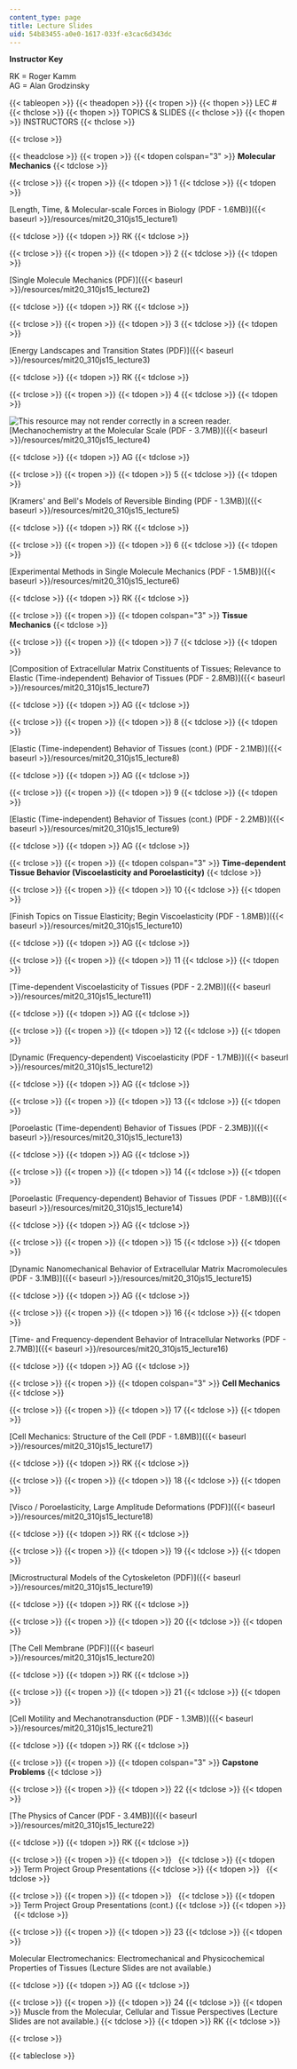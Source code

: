 ```yaml
---
content_type: page
title: Lecture Slides
uid: 54b83455-a0e0-1617-033f-e3cac6d343dc
---
```


**Instructor Key**

RK = Roger Kamm  
AG = Alan Grodzinsky

{{< tableopen >}}
{{< theadopen >}}
{{< tropen >}}
{{< thopen >}}
LEC #
{{< thclose >}}
{{< thopen >}}
TOPICS & SLIDES
{{< thclose >}}
{{< thopen >}}
INSTRUCTORS
{{< thclose >}}

{{< trclose >}}

{{< theadclose >}}
{{< tropen >}}
{{< tdopen colspan="3" >}}
**Molecular Mechanics**
{{< tdclose >}}

{{< trclose >}}
{{< tropen >}}
{{< tdopen >}}
1
{{< tdclose >}}
{{< tdopen >}}


[Length, Time, & Molecular-scale Forces in Biology (PDF - 1.6MB)]({{< baseurl >}}/resources/mit20_310js15_lecture1)


{{< tdclose >}}
{{< tdopen >}}
RK
{{< tdclose >}}

{{< trclose >}}
{{< tropen >}}
{{< tdopen >}}
2
{{< tdclose >}}
{{< tdopen >}}


[Single Molecule Mechanics (PDF)]({{< baseurl >}}/resources/mit20_310js15_lecture2)


{{< tdclose >}}
{{< tdopen >}}
RK
{{< tdclose >}}

{{< trclose >}}
{{< tropen >}}
{{< tdopen >}}
3
{{< tdclose >}}
{{< tdopen >}}


[Energy Landscapes and Transition States (PDF)]({{< baseurl >}}/resources/mit20_310js15_lecture3)


{{< tdclose >}}
{{< tdopen >}}
RK
{{< tdclose >}}

{{< trclose >}}
{{< tropen >}}
{{< tdopen >}}
4
{{< tdclose >}}
{{< tdopen >}}


![This resource may not render correctly in a screen reader.](/images/inacessible.gif)[Mechanochemistry at the Molecular Scale (PDF - 3.7MB)]({{< baseurl >}}/resources/mit20_310js15_lecture4)


{{< tdclose >}}
{{< tdopen >}}
AG
{{< tdclose >}}

{{< trclose >}}
{{< tropen >}}
{{< tdopen >}}
5
{{< tdclose >}}
{{< tdopen >}}


[Kramers' and Bell's Models of Reversible Binding (PDF - 1.3MB)]({{< baseurl >}}/resources/mit20_310js15_lecture5)


{{< tdclose >}}
{{< tdopen >}}
RK
{{< tdclose >}}

{{< trclose >}}
{{< tropen >}}
{{< tdopen >}}
6
{{< tdclose >}}
{{< tdopen >}}


[Experimental Methods in Single Molecule Mechanics (PDF - 1.5MB)]({{< baseurl >}}/resources/mit20_310js15_lecture6)


{{< tdclose >}}
{{< tdopen >}}
RK
{{< tdclose >}}

{{< trclose >}}
{{< tropen >}}
{{< tdopen colspan="3" >}}
**Tissue Mechanics**
{{< tdclose >}}

{{< trclose >}}
{{< tropen >}}
{{< tdopen >}}
7
{{< tdclose >}}
{{< tdopen >}}


[Composition of Extracellular Matrix Constituents of Tissues; Relevance to Elastic (Time-independent) Behavior of Tissues (PDF - 2.8MB)]({{< baseurl >}}/resources/mit20_310js15_lecture7)


{{< tdclose >}}
{{< tdopen >}}
AG
{{< tdclose >}}

{{< trclose >}}
{{< tropen >}}
{{< tdopen >}}
8
{{< tdclose >}}
{{< tdopen >}}


[Elastic (Time-independent) Behavior of Tissues (cont.) (PDF - 2.1MB)]({{< baseurl >}}/resources/mit20_310js15_lecture8)


{{< tdclose >}}
{{< tdopen >}}
AG
{{< tdclose >}}

{{< trclose >}}
{{< tropen >}}
{{< tdopen >}}
9
{{< tdclose >}}
{{< tdopen >}}


[Elastic (Time-independent) Behavior of Tissues (cont.) (PDF - 2.2MB)]({{< baseurl >}}/resources/mit20_310js15_lecture9)


{{< tdclose >}}
{{< tdopen >}}
AG
{{< tdclose >}}

{{< trclose >}}
{{< tropen >}}
{{< tdopen colspan="3" >}}
**Time-dependent Tissue Behavior (Viscoelasticity and Poroelasticity)**
{{< tdclose >}}

{{< trclose >}}
{{< tropen >}}
{{< tdopen >}}
10
{{< tdclose >}}
{{< tdopen >}}


[Finish Topics on Tissue Elasticity; Begin Viscoelasticity (PDF - 1.8MB)]({{< baseurl >}}/resources/mit20_310js15_lecture10)


{{< tdclose >}}
{{< tdopen >}}
AG
{{< tdclose >}}

{{< trclose >}}
{{< tropen >}}
{{< tdopen >}}
11
{{< tdclose >}}
{{< tdopen >}}


[Time-dependent Viscoelasticity of Tissues (PDF - 2.2MB)]({{< baseurl >}}/resources/mit20_310js15_lecture11)


{{< tdclose >}}
{{< tdopen >}}
AG
{{< tdclose >}}

{{< trclose >}}
{{< tropen >}}
{{< tdopen >}}
12
{{< tdclose >}}
{{< tdopen >}}


[Dynamic (Frequency-dependent) Viscoelasticity (PDF - 1.7MB)]({{< baseurl >}}/resources/mit20_310js15_lecture12)


{{< tdclose >}}
{{< tdopen >}}
AG
{{< tdclose >}}

{{< trclose >}}
{{< tropen >}}
{{< tdopen >}}
13
{{< tdclose >}}
{{< tdopen >}}


[Poroelastic (Time-dependent) Behavior of Tissues (PDF - 2.3MB)]({{< baseurl >}}/resources/mit20_310js15_lecture13)


{{< tdclose >}}
{{< tdopen >}}
AG
{{< tdclose >}}

{{< trclose >}}
{{< tropen >}}
{{< tdopen >}}
14
{{< tdclose >}}
{{< tdopen >}}


[Poroelastic (Frequency-dependent) Behavior of Tissues (PDF - 1.8MB)]({{< baseurl >}}/resources/mit20_310js15_lecture14)


{{< tdclose >}}
{{< tdopen >}}
AG
{{< tdclose >}}

{{< trclose >}}
{{< tropen >}}
{{< tdopen >}}
15
{{< tdclose >}}
{{< tdopen >}}


[Dynamic Nanomechanical Behavior of Extracellular Matrix Macromolecules (PDF - 3.1MB)]({{< baseurl >}}/resources/mit20_310js15_lecture15)


{{< tdclose >}}
{{< tdopen >}}
AG
{{< tdclose >}}

{{< trclose >}}
{{< tropen >}}
{{< tdopen >}}
16
{{< tdclose >}}
{{< tdopen >}}


[Time- and Frequency-dependent Behavior of Intracellular Networks (PDF - 2.7MB)]({{< baseurl >}}/resources/mit20_310js15_lecture16)


{{< tdclose >}}
{{< tdopen >}}
AG
{{< tdclose >}}

{{< trclose >}}
{{< tropen >}}
{{< tdopen colspan="3" >}}
**Cell Mechanics**
{{< tdclose >}}

{{< trclose >}}
{{< tropen >}}
{{< tdopen >}}
17
{{< tdclose >}}
{{< tdopen >}}


[Cell Mechanics: Structure of the Cell (PDF - 1.8MB)]({{< baseurl >}}/resources/mit20_310js15_lecture17)


{{< tdclose >}}
{{< tdopen >}}
RK
{{< tdclose >}}

{{< trclose >}}
{{< tropen >}}
{{< tdopen >}}
18
{{< tdclose >}}
{{< tdopen >}}


[Visco / Poroelasticity, Large Amplitude Deformations (PDF)]({{< baseurl >}}/resources/mit20_310js15_lecture18)


{{< tdclose >}}
{{< tdopen >}}
RK
{{< tdclose >}}

{{< trclose >}}
{{< tropen >}}
{{< tdopen >}}
19
{{< tdclose >}}
{{< tdopen >}}


[Microstructural Models of the Cytoskeleton (PDF)]({{< baseurl >}}/resources/mit20_310js15_lecture19)


{{< tdclose >}}
{{< tdopen >}}
RK
{{< tdclose >}}

{{< trclose >}}
{{< tropen >}}
{{< tdopen >}}
20
{{< tdclose >}}
{{< tdopen >}}


[The Cell Membrane (PDF)]({{< baseurl >}}/resources/mit20_310js15_lecture20)


{{< tdclose >}}
{{< tdopen >}}
RK
{{< tdclose >}}

{{< trclose >}}
{{< tropen >}}
{{< tdopen >}}
21
{{< tdclose >}}
{{< tdopen >}}


[Cell Motility and Mechanotransduction (PDF - 1.3MB)]({{< baseurl >}}/resources/mit20_310js15_lecture21)


{{< tdclose >}}
{{< tdopen >}}
RK
{{< tdclose >}}

{{< trclose >}}
{{< tropen >}}
{{< tdopen colspan="3" >}}
**Capstone Problems**
{{< tdclose >}}

{{< trclose >}}
{{< tropen >}}
{{< tdopen >}}
22
{{< tdclose >}}
{{< tdopen >}}


[The Physics of Cancer (PDF - 3.4MB)]({{< baseurl >}}/resources/mit20_310js15_lecture22)


{{< tdclose >}}
{{< tdopen >}}
RK
{{< tdclose >}}

{{< trclose >}}
{{< tropen >}}
{{< tdopen >}}
 
{{< tdclose >}}
{{< tdopen >}}
Term Project Group Presentations
{{< tdclose >}}
{{< tdopen >}}
 
{{< tdclose >}}

{{< trclose >}}
{{< tropen >}}
{{< tdopen >}}
 
{{< tdclose >}}
{{< tdopen >}}
Term Project Group Presentations (cont.)
{{< tdclose >}}
{{< tdopen >}}
 
{{< tdclose >}}

{{< trclose >}}
{{< tropen >}}
{{< tdopen >}}
23
{{< tdclose >}}
{{< tdopen >}}


Molecular Electromechanics: Electromechanical and Physicochemical Properties of Tissues (Lecture Slides are not available.)


{{< tdclose >}}
{{< tdopen >}}
AG
{{< tdclose >}}

{{< trclose >}}
{{< tropen >}}
{{< tdopen >}}
24
{{< tdclose >}}
{{< tdopen >}}
Muscle from the Molecular, Cellular and Tissue Perspectives (Lecture Slides are not available.)
{{< tdclose >}}
{{< tdopen >}}
RK
{{< tdclose >}}

{{< trclose >}}

{{< tableclose >}}